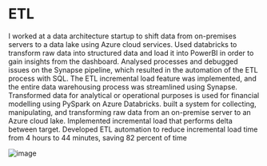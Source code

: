 # ETL

I worked at a data architecture startup to shift data from on-premises servers to a data lake using Azure cloud services. Used databricks to transform raw data into structured data and load it into PowerBI in order to gain insights from the dashboard. Analysed processes and debugged issues on the Synapse pipeline, which resulted in the automation of the ETL process with SQL. The ETL incremental load feature was implemented, and the entire data warehousing process was streamlined using Synapse. Transformed data for analytical or operational purposes is used for financial modelling using PySpark on Azure Databricks. built a system for collecting, manipulating, and transforming raw data from an on-premise server to an Azure cloud lake. Implemented incremental load that performs delta between target. Developed ETL automation to reduce incremental load time from 4 hours to 44 minutes, saving 82 percent of time

![image](https://github.com/abhaymadan/ETL/assets/47034785/6308732b-82c6-49a0-96f5-dc69ede70541)
